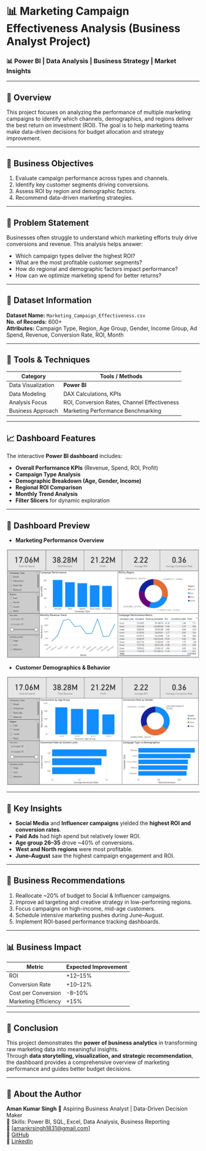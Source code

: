 # 📊 Marketing Campaign Effectiveness Analysis (Business Analyst Project)   
### 📊 Power BI | Data Analysis | Business Strategy | Market Insights

---

## 🧭 Overview

This project focuses on analyzing the performance of multiple marketing campaigns to identify which channels, demographics, and regions deliver the best return on investment (ROI). The goal is to help marketing teams make data-driven decisions for budget allocation and strategy improvement.

---

## 🧠 Business Objectives

1. Evaluate campaign performance across types and channels.  
2. Identify key customer segments driving conversions.  
3. Assess ROI by region and demographic factors.  
4. Recommend data-driven marketing strategies.

---

## 🧩 Problem Statement

Businesses often struggle to understand which marketing efforts truly drive conversions and revenue. This analysis helps answer:
- Which campaign types deliver the highest ROI?
- What are the most profitable customer segments?
- How do regional and demographic factors impact performance?
- How can we optimize marketing spend for better returns?

---

## 📂 Dataset Information

**Dataset Name:** `Marketing_Campaign_Effectiveness.csv`  
**No. of Records:** 600+  
**Attributes:** Campaign Type, Region, Age Group, Gender, Income Group, Ad Spend, Revenue, Conversion Rate, ROI, Month  

---

## 🧰 Tools & Techniques

| Category | Tools / Methods |
|-----------|----------------|
| Data Visualization | **Power BI** |
| Data Modeling | DAX Calculations, KPIs |
| Analysis Focus | ROI, Conversion Rates, Channel Effectiveness |
| Business Approach | Marketing Performance Benchmarking |

---

## 📈 Dashboard Features

The interactive **Power BI dashboard** includes:
- **Overall Performance KPIs** (Revenue, Spend, ROI, Profit)
- **Campaign Type Analysis**
- **Demographic Breakdown (Age, Gender, Income)**
- **Regional ROI Comparison**
- **Monthly Trend Analysis**
- **Filter Slicers** for dynamic exploration

---

## 📸 Dashboard Preview

- **Marketing Performance Overview**

![Marketing Performance Overview](./PowerBI%20Dashboard/Marketing%20Performance%20Overview.jpeg)

- **Customer Demographics & Behavior**

![Customer Demographics & Behavior](./PowerBI%20Dashboard/Customer%20Demographics%20&%20Behavior.jpeg)

---

## 🧐 Key Insights

- **Social Media** and **Influencer campaigns** yielded the **highest ROI and conversion rates**.  
- **Paid Ads** had high spend but relatively lower ROI.  
- **Age group 26–35** drove ~40% of conversions.  
- **West and North regions** were most profitable.  
- **June–August** saw the highest campaign engagement and ROI.  

---

## 💼 Business Recommendations

1. Reallocate ~20% of budget to Social & Influencer campaigns.  
2. Improve ad targeting and creative strategy in low-performing regions.  
3. Focus campaigns on high-income, mid-age customers.  
4. Schedule intensive marketing pushes during June–August.  
5. Implement ROI-based performance tracking dashboards.  

---

## 📊 Business Impact

| Metric | Expected Improvement |
|--------|----------------------|
| ROI | +12–15% |
| Conversion Rate | +10–12% |
| Cost per Conversion | -8–10% |
| Marketing Efficiency | +15% |

---

## 🧾 Conclusion

This project demonstrates the **power of business analytics** in transforming raw marketing data into meaningful insights.  
Through **data storytelling, visualization, and strategic recommendation**, the dashboard provides a comprehensive overview of marketing performance and guides better budget decisions.

---

## 👤 About the Author

**Aman Kumar Singh**
📍 Aspiring Business Analyst | Data-Driven Decision Maker    
💼 Skills: Power BI, SQL, Excel, Data Analysis, Business Reporting    
📧 [amankrsingh1831@gmail.com]    
🔗 [GitHub](./https://github.com/BhishmaDevarath)    
👤 [LinkedIn](./https://www.linkedin.com/in/aman-kumar-singh-3a3305387) 

